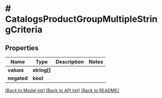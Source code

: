 # # CatalogsProductGroupMultipleStringCriteria

## Properties

Name | Type | Description | Notes
------------ | ------------- | ------------- | -------------
**values** | **string[]** |  |
**negated** | **bool** |  |

[[Back to Model list]](../../README.md#models) [[Back to API list]](../../README.md#endpoints) [[Back to README]](../../README.md)
